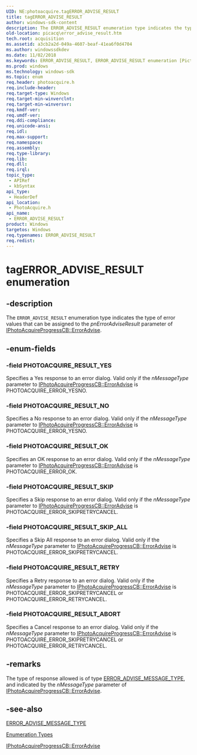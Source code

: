 ```yaml
---
UID: NE:photoacquire.tagERROR_ADVISE_RESULT
title: tagERROR_ADVISE_RESULT
author: windows-sdk-content
description: The ERROR_ADVISE_RESULT enumeration type indicates the type of error values that can be assigned to the pnErrorAdviseResult parameter of IPhotoAcquireProgressCB::ErrorAdvise.
old-location: picacq\error_advise_result.htm
tech.root: acquisition
ms.assetid: a3cb2a2d-049a-4607-beaf-41ea6f0d4704
ms.author: windowssdkdev
ms.date: 11/02/2018
ms.keywords: ERROR_ADVISE_RESULT, ERROR_ADVISE_RESULT enumeration [Picture Acquisition], PHOTOACQUIRE_RESULT_ABORT, PHOTOACQUIRE_RESULT_NO, PHOTOACQUIRE_RESULT_OK, PHOTOACQUIRE_RESULT_RETRY, PHOTOACQUIRE_RESULT_SKIP, PHOTOACQUIRE_RESULT_SKIP_ALL, PHOTOACQUIRE_RESULT_YES, enumeration [Picture Acquisition], photoacquire/ERROR_ADVISE_RESULT, photoacquire/PHOTOACQUIRE_RESULT_ABORT, photoacquire/PHOTOACQUIRE_RESULT_NO, photoacquire/PHOTOACQUIRE_RESULT_OK, photoacquire/PHOTOACQUIRE_RESULT_RETRY, photoacquire/PHOTOACQUIRE_RESULT_SKIP, photoacquire/PHOTOACQUIRE_RESULT_SKIP_ALL, photoacquire/PHOTOACQUIRE_RESULT_YES, picacq.error_advise_result, tagERROR_ADVISE_RESULT
ms.prod: windows
ms.technology: windows-sdk
ms.topic: enum
req.header: photoacquire.h
req.include-header: 
req.target-type: Windows
req.target-min-winverclnt: 
req.target-min-winversvr: 
req.kmdf-ver: 
req.umdf-ver: 
req.ddi-compliance: 
req.unicode-ansi: 
req.idl: 
req.max-support: 
req.namespace: 
req.assembly: 
req.type-library: 
req.lib: 
req.dll: 
req.irql: 
topic_type:
 - APIRef
 - kbSyntax
api_type:
 - HeaderDef
api_location:
 - PhotoAcquire.h
api_name:
 - ERROR_ADVISE_RESULT
product: Windows
targetos: Windows
req.typenames: ERROR_ADVISE_RESULT
req.redist: 
---
```


# tagERROR_ADVISE_RESULT enumeration


## -description



The <code>ERROR_ADVISE_RESULT</code> enumeration type indicates the type of error values that can be assigned to the <i>pnErrorAdviseResult</i> parameter of <a href="https://msdn.microsoft.com/60454ae7-9be9-4414-9865-2b874bbe54c1">IPhotoAcquireProgressCB::ErrorAdvise</a>.




## -enum-fields




### -field PHOTOACQUIRE_RESULT_YES

Specifies a Yes response to an error dialog. Valid only if the <i>nMessageType</i> parameter to <a href="https://msdn.microsoft.com/60454ae7-9be9-4414-9865-2b874bbe54c1">IPhotoAcquireProgressCB::ErrorAdvise</a> is PHOTOACQUIRE_ERROR_YESNO.


### -field PHOTOACQUIRE_RESULT_NO

Specifies a No response to an error dialog. Valid only if the <i>nMessageType</i> parameter to <a href="https://msdn.microsoft.com/60454ae7-9be9-4414-9865-2b874bbe54c1">IPhotoAcquireProgressCB::ErrorAdvise</a> is PHOTOACQUIRE_ERROR_YESNO.


### -field PHOTOACQUIRE_RESULT_OK

Specifies an OK response to an error dialog. Valid only if the <i>nMessageType</i> parameter to <a href="https://msdn.microsoft.com/60454ae7-9be9-4414-9865-2b874bbe54c1">IPhotoAcquireProgressCB::ErrorAdvise</a> is PHOTOACQUIRE_ERROR_OK.


### -field PHOTOACQUIRE_RESULT_SKIP

Specifies a Skip response to an error dialog. Valid only if the <i>nMessageType</i> parameter to <a href="https://msdn.microsoft.com/60454ae7-9be9-4414-9865-2b874bbe54c1">IPhotoAcquireProgressCB::ErrorAdvise</a> is PHOTOACQUIRE_ERROR_SKIPRETRYCANCEL.


### -field PHOTOACQUIRE_RESULT_SKIP_ALL

Specifies a Skip All response to an error dialog. Valid only if the <i>nMessageType</i> parameter to <a href="https://msdn.microsoft.com/60454ae7-9be9-4414-9865-2b874bbe54c1">IPhotoAcquireProgressCB::ErrorAdvise</a> is PHOTOACQUIRE_ERROR_SKIPRETRYCANCEL.


### -field PHOTOACQUIRE_RESULT_RETRY

Specifies a Retry response to an error dialog. Valid only if the <i>nMessageType</i> parameter to <a href="https://msdn.microsoft.com/60454ae7-9be9-4414-9865-2b874bbe54c1">IPhotoAcquireProgressCB::ErrorAdvise</a> is PHOTOACQUIRE_ERROR_SKIPRETRYCANCEL or PHOTOACQUIRE_ERROR_RETRYCANCEL.


### -field PHOTOACQUIRE_RESULT_ABORT

Specifies a Cancel response to an error dialog. Valid only if the <i>nMessageType</i> parameter to <a href="https://msdn.microsoft.com/60454ae7-9be9-4414-9865-2b874bbe54c1">IPhotoAcquireProgressCB::ErrorAdvise</a> is PHOTOACQUIRE_ERROR_SKIPRETRYCANCEL or PHOTOACQUIRE_ERROR_RETRYCANCEL.


## -remarks



The type of response allowed is of type <a href="https://msdn.microsoft.com/2fde8aa9-126a-4908-8faf-71ecad231f8d">ERROR_ADVISE_MESSAGE_TYPE</a>, and indicated by the <i>nMessageType</i> parameter of <a href="https://msdn.microsoft.com/60454ae7-9be9-4414-9865-2b874bbe54c1">IPhotoAcquireProgressCB::ErrorAdvise</a>.




## -see-also




<a href="https://msdn.microsoft.com/2fde8aa9-126a-4908-8faf-71ecad231f8d">ERROR_ADVISE_MESSAGE_TYPE</a>



<a href="https://msdn.microsoft.com/767d20df-aeb4-4f86-a705-bfbb7dc254ff">Enumeration Types</a>



<a href="https://msdn.microsoft.com/60454ae7-9be9-4414-9865-2b874bbe54c1">IPhotoAcquireProgressCB::ErrorAdvise</a>
 

 

